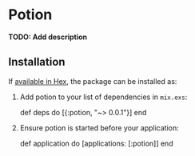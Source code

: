 # Potion

**TODO: Add description**

## Installation

If [available in Hex](https://hex.pm/docs/publish), the package can be installed as:

  1. Add potion to your list of dependencies in `mix.exs`:

        def deps do
          [{:potion, "~> 0.0.1"}]
        end

  2. Ensure potion is started before your application:

        def application do
          [applications: [:potion]]
        end

